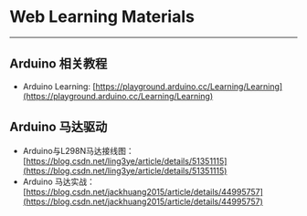 # Web Learning Materials
---
## Arduino 相关教程
- Arduino Learning: [https://playground.arduino.cc/Learning/Learning](https://playground.arduino.cc/Learning/Learning)
## Arduino 马达驱动
-  Arduino与L298N马达接线图：[https://blog.csdn.net/ling3ye/article/details/51351115](https://blog.csdn.net/ling3ye/article/details/51351115)
- Arduino 马达实战：[https://blog.csdn.net/jackhuang2015/article/details/44995757](https://blog.csdn.net/jackhuang2015/article/details/44995757)
